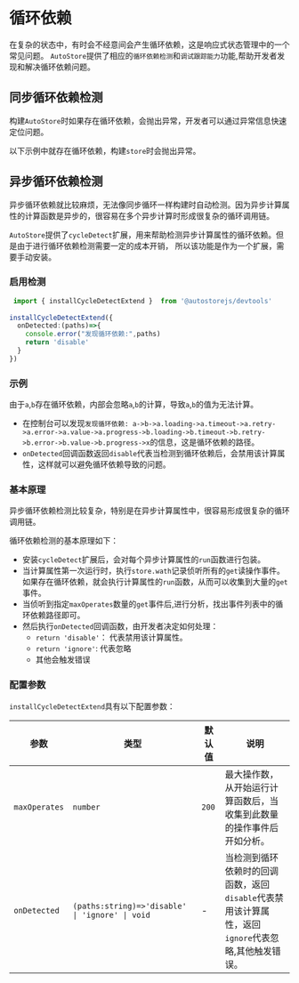 # 循环依赖

在复杂的状态中，有时会不经意间会产生循环依赖，这是响应式状态管理中的一个常见问题。
`AutoStore`提供了相应的`循环依赖检测`和`调试跟踪能力`功能,帮助开发者发现和解决循环依赖问题。

## 同步循环依赖检测

构建`AutoStore`时如果存在循环依赖，会抛出异常，开发者可以通过异常信息快速定位问题。

以下示例中就存在循环依赖，构建`store`时会抛出异常。

<demo react="debug/syncCycleDetect.tsx" /> 

## 异步循环依赖检测

异步循环依赖就比较麻烦，无法像同步循环一样构建时自动检测。因为异步计算属性的计算函数是异步的，很容易在多个异步计算时形成很复杂的循环调用链。

`AutoStore`提供了`cycleDetect`扩展，用来帮助检测异步计算属性的循环依赖。但是由于进行循环依赖检测需要一定的成本开销，
所以该功能是作为一个扩展，需要手动安装。
 
### 启用检测

```ts
 import { installCycleDetectExtend }  from '@autostorejs/devtools'
 
installCycleDetectExtend({
  onDetected:(paths)=>{
    console.error("发现循环依赖:",paths)
    return 'disable'
  }  
})

```

### 示例

由于`a`,`b`存在循环依赖，内部会忽略`a`,`b`的计算，导致`a`,`b`的值为无法计算。

<demo react="debug/cycleDetect.tsx" />

- 在控制台可以发现`发现循环依赖: a->b->a.loading->a.timeout->a.retry->a.error->a.value->a.progress->b.loading->b.timeout->b.retry->b.error->b.value->b.progress->x`的信息，这是循环依赖的路径。
- `onDetected`回调函数返回`disable`代表当检测到循环依赖后，会禁用该计算属性，这样就可以避免循环依赖导致的问题。

### 基本原理

异步循环依赖检测比较复杂，特别是在异步计算属性中，很容易形成很复杂的循环调用链。

循环依赖检测的基本原理如下：

- 安装`cycleDetect`扩展后，会对每个异步计算属性的`run`函数进行包装。
- 当计算属性第一次运行时，执行`store.wath`记录侦听所有的`get`读操作事件。如果存在循环依赖，就会执行计算属性的`run`函数，从而可以收集到大量的`get`事件。
- 当侦听到指定`maxOperates`数量的`get`事件后,进行分析，找出事件列表中的循环依赖路径即可。
- 然后执行`onDetected`回调函数，由开发者决定如何处理：
  - `return 'disable'`： 代表禁用该计算属性。
  - `return 'ignore'`:  代表忽略
  - 其他会触发错误

### 配置参数

`installCycleDetectExtend`具有以下配置参数：

| 参数        | 类型     | 默认值 | 说明                                                        |
| ----------- | -------- | ------ | ----------------------------------------------------------- |
| `maxOperates` | `number`   | `200`    | 最大操作数，从开始运行计算函数后，当收集到此数量的操作事件后开如分析。|
| `onDetected`  | `(paths:string)=>'disable' \| 'ignore' \| void` | -      | 当检测到循环依赖时的回调函数，返回`disable`代表禁用该计算属性，返回`ignore`代表忽略,其他触发错误。|





